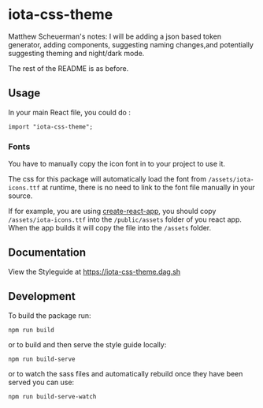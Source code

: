 # iota-css-theme

Matthew Scheuerman's notes: I will be adding a json based token generator, adding components, suggesting naming changes,and potentially suggesting theming and night/dark mode. 

The rest of the README is as before. 

## Usage

In your main React file, you could do :

```shell
import "iota-css-theme";
```

### Fonts

You have to manually copy the icon font in to your project to use it.

The css for this package will automatically load the font from `/assets/iota-icons.ttf` at runtime, there is no need to link to the font file manually in your source.

If for example, you are using [create-react-app](https://github.com/facebook/create-react-app), you should copy `/assets/iota-icons.ttf` into the `/public/assets` folder of you react app. When the app builds it will copy the file into the `/assets` folder.

## Documentation

View the Styleguide at <https://iota-css-theme.dag.sh>

## Development

To build the package run:

```shell
npm run build
```

or to build and then serve the style guide locally:

```shell
npm run build-serve
```

or to watch the sass files and automatically rebuild once they have been served you can use:

```shell
npm run build-serve-watch
```
